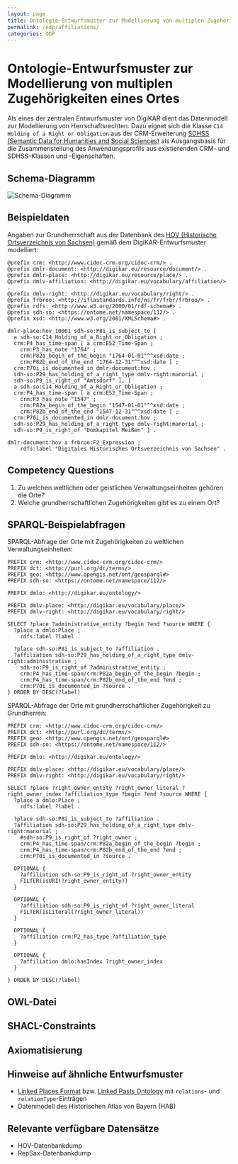 ```yaml
---
layout: page
title: Ontologie-Entwurfsmuster zur Modellierung von multiplen Zugehörigkeiten eines Ortes
permalink: /odp/affiliations/
categories: ODP
---
```


# Ontologie-Entwurfsmuster zur Modellierung von multiplen Zugehörigkeiten eines Ortes

Als eines der zentralen Entwurfsmuster von DigiKAR dient das Datenmodell zur Modellierung von Herrschaftsrechten. Dazu eignet sich die Klasse `C14 Holding of a Right or Obligation` aus der CRM-Erweiterung [SDHSS (Semantic Data for Humanities and Social Sciences)](https://ontome.net/namespace/11) als Ausgangsbasis für die Zusammenstellung des Anwendungsprofils aus existierenden CRM- und SDHSS-Klassen und -Eigenschaften.
 

## Schema-Diagramm

![Schema-Diagramm](/DigiKAR-Ontology-Design/img/dmlo-place-affiliation.svg)


## Beispieldaten

Angaben zur Grundherrschaft aus der Datenbank des [HOV (Historische Ortsverzeichnis von Sachsen)](https://hov.isgv.de/) gemäß dem DigiKAR-Entwurfsmuster modelliert:

```turtle
@prefix crm: <http://www.cidoc-crm.org/cidoc-crm/> .
@prefix dmlr-document: <http://digikar.eu/resource/document/> .
@prefix dmlr-place: <http://digikar.eu/resource/place/> .
@prefix dmlv-affiliation: <http://digikar.eu/vocabulary/affiliation/> .
@prefix dmlv-right: <http://digikar.eu/vocabulary/right/> .
@prefix frbroo: <http://iflastandards.info/ns/fr/frbr/frbroo/> .
@prefix rdfs: <http://www.w3.org/2000/01/rdf-schema#> .
@prefix sdh-so: <https://ontome.net/namespace/112/> .
@prefix xsd: <http://www.w3.org/2001/XMLSchema#> .

dmlr-place:hov_10001 sdh-so:P8i_is_subject_to [ 
  a sdh-so:C14_Holding_of_a_Right_or_Obligation ;
  crm:P4_has_time-span [ a crm:E52_Time-Span ;
    crm:P3_has_note "1764" ;
    crm:P82a_begin_of_the_begin "1764-01-01"^^xsd:date ;
    crm:P82b_end_of_the_end "1764-12-31"^^xsd:date ] ;
  crm:P70i_is_documented_in dmlr-document:hov ;
  sdh-so:P29_has_holding_of_a_right_type dmlv-right:manorial ;
  sdh-so:P9_is_right_of "Amtsdorf" ], [ 
  a sdh-so:C14_Holding_of_a_Right_or_Obligation ;
  crm:P4_has_time-span [ a crm:E52_Time-Span ;
    crm:P3_has_note "1547" ;
    crm:P82a_begin_of_the_begin "1547-01-01"^^xsd:date ;
    crm:P82b_end_of_the_end "1547-12-31"^^xsd:date ] ;
  crm:P70i_is_documented_in dmlr-document:hov ;
  sdh-so:P29_has_holding_of_a_right_type dmlv-right:manorial ;
  sdh-so:P9_is_right_of "Domkapitel Meißen" ] .

dmlr-document:hov a frbroo:F2_Expression ;
    rdfs:label "Digitales Historisches Ortsverzeichnis von Sachsen" .    
```


## Competency Questions

1. Zu welchen weltlichen oder geistlichen Verwaltungseinheiten gehören die Orte?
2. Welche grundherrschaftlichen Zugehörigkeiten gibt es zu einem Ort?


## SPARQL-Beispielabfragen

SPARQL-Abfrage der Orte mit Zugehörigkeiten zu weltlichen Verwaltungseinheiten:

```sparql
PREFIX crm: <http://www.cidoc-crm.org/cidoc-crm/>
PREFIX dct: <http://purl.org/dc/terms/>
PREFIX geo: <http://www.opengis.net/ont/geosparql#>
PREFIX sdh-so: <https://ontome.net/namespace/112/>

PREFIX dmlo: <http://digikar.eu/ontology/>

PREFIX dmlv-place: <http://digikar.eu/vocabulary/place/>
PREFIX dmlv-right: <http://digikar.eu/vocabulary/right/>

SELECT ?place ?administrative_entity ?begin ?end ?source WHERE { 
  ?place a dmlo:Place ;
    rdfs:label ?label .

  ?place sdh-so:P8i_is_subject_to ?affiliation .
  ?affiliation sdh-so:P29_has_holding_of_a_right_type dmlv-right:administrative ;
    sdh-so:P9_is_right_of ?administrative_entity ;
    crm:P4_has_time-span/crm:P82a_begin_of_the_begin ?begin ;
    crm:P4_has_time-span/crm:P82b_end_of_the_end ?end ;
    crm:P70i_is_documented_in ?source .
} ORDER BY DESC(?label)
```

SPARQL-Abfrage der Orte mit grundherrschaftlicher Zugehörigkeit zu Grundherren:

```sparql
PREFIX crm: <http://www.cidoc-crm.org/cidoc-crm/>
PREFIX dct: <http://purl.org/dc/terms/>
PREFIX geo: <http://www.opengis.net/ont/geosparql#>
PREFIX sdh-so: <https://ontome.net/namespace/112/>

PREFIX dmlo: <http://digikar.eu/ontology/>

PREFIX dmlv-place: <http://digikar.eu/vocabulary/place/>
PREFIX dmlv-right: <http://digikar.eu/vocabulary/right/>

SELECT ?place ?right_owner_entity ?right_owner_literal ?right_owner_index ?affiliation_type ?begin ?end ?source WHERE { 
  ?place a dmlo:Place ;
    rdfs:label ?label .

  ?place sdh-so:P8i_is_subject_to ?affiliation .
  ?affiliation sdh-so:P29_has_holding_of_a_right_type dmlv-right:manorial ;
    #sdh-so:P9_is_right_of ?right_owner ;
    crm:P4_has_time-span/crm:P82a_begin_of_the_begin ?begin ;
    crm:P4_has_time-span/crm:P82b_end_of_the_end ?end ;
    crm:P70i_is_documented_in ?source .

  OPTIONAL {
    ?affiliation sdh-so:P9_is_right_of ?right_owner_entity 
    FILTER(isURI(?right_owner_entity)) 
  }

  OPTIONAL {
    ?affiliation sdh-so:P9_is_right_of ?right_owner_literal 
    FILTER(isLiteral(?right_owner_literal)) 
  }

  OPTIONAL {
    ?affiliation crm:P2_has_type ?affiliation_type 
  }

  OPTIONAL {
    ?affiliation dmlo:hasIndex ?right_owner_index  
  } 

} ORDER BY DESC(?label)

```

## OWL-Datei


## SHACL-Constraints


## Axiomatisierung


## Hinweise auf ähnliche Entwurfsmuster

- [Linked Places Format](https://github.com/LinkedPasts/linked-places-format) bzw. [Linked Pasts Ontology](https://github.com/LinkedPasts/linked-pasts-ontology) mit `relations`- und `relationType`-Einträgen
- Datenmodell des Historischen Atlas von Bayern (HAB)


## Relevante verfügbare Datensätze

- HOV-Datenbankdump
- RepSax-Datenbankdump

